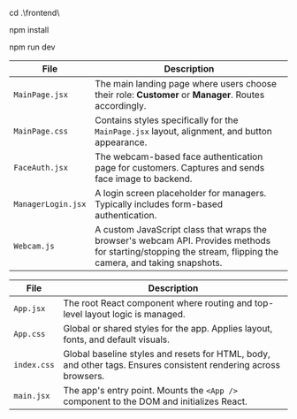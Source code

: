 cd .\frontend\

npm install

npm run dev

| File               | Description                                                                                                                                                  |
| ------------------ | ------------------------------------------------------------------------------------------------------------------------------------------------------------ |
| `MainPage.jsx`     | The main landing page where users choose their role: **Customer** or **Manager**. Routes accordingly.                                                        |
| `MainPage.css`     | Contains styles specifically for the `MainPage.jsx` layout, alignment, and button appearance.                                                                |
| `FaceAuth.jsx`     | The webcam-based face authentication page for customers. Captures and sends face image to backend.                                                           |
| `ManagerLogin.jsx` | A login screen placeholder for managers. Typically includes form-based authentication.                                                                       |
| `Webcam.js`        | A custom JavaScript class that wraps the browser's webcam API. Provides methods for starting/stopping the stream, flipping the camera, and taking snapshots. |

| File        | Description                                                                                                     |
| ----------- | --------------------------------------------------------------------------------------------------------------- |
| `App.jsx`   | The root React component where routing and top-level layout logic is managed.                                   |
| `App.css`   | Global or shared styles for the app. Applies layout, fonts, and default visuals.                                |
| `index.css` | Global baseline styles and resets for HTML, body, and other tags. Ensures consistent rendering across browsers. |
| `main.jsx`  | The app's entry point. Mounts the `<App />` component to the DOM and initializes React.                         |
